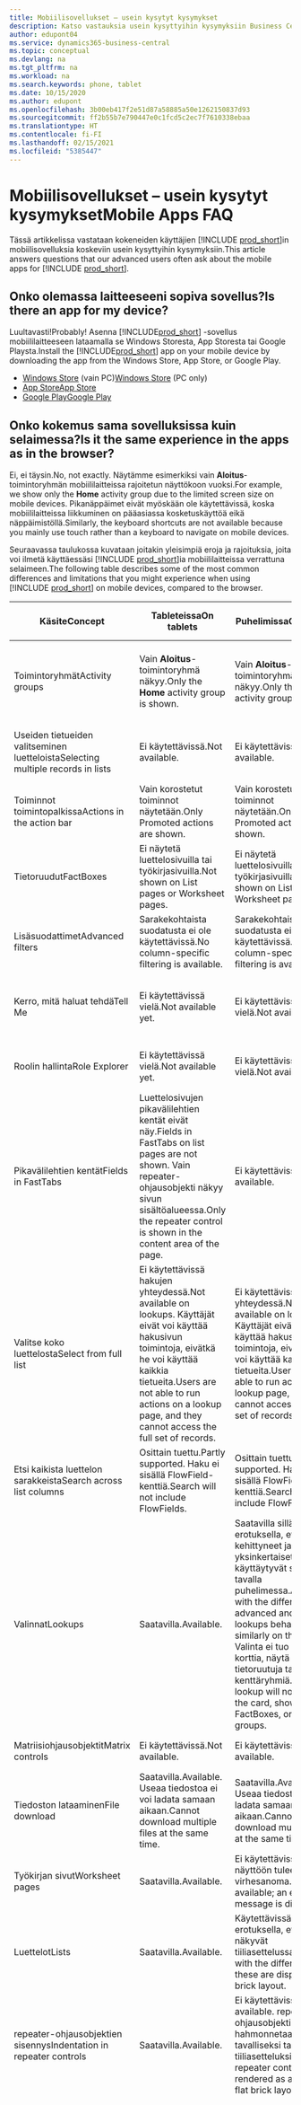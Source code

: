 ```yaml
---
title: Mobiilisovellukset – usein kysytyt kysymykset
description: Katso vastauksia usein kysyttyihin kysymyksiin Business Centralin käyttämisestä puhelimessa tai tabletissa.
author: edupont04
ms.service: dynamics365-business-central
ms.topic: conceptual
ms.devlang: na
ms.tgt_pltfrm: na
ms.workload: na
ms.search.keywords: phone, tablet
ms.date: 10/15/2020
ms.author: edupont
ms.openlocfilehash: 3b00eb417f2e51d87a58885a50e1262150837d93
ms.sourcegitcommit: ff2b55b7e790447e0c1fcd5c2ec7f7610338ebaa
ms.translationtype: HT
ms.contentlocale: fi-FI
ms.lasthandoff: 02/15/2021
ms.locfileid: "5385447"
---
```

# <a name="mobile-apps-faq"></a><span data-ttu-id="e5a86-103">Mobiilisovellukset – usein kysytyt kysymykset</span><span class="sxs-lookup"><span data-stu-id="e5a86-103">Mobile Apps FAQ</span></span>

<span data-ttu-id="e5a86-104">Tässä artikkelissa vastataan kokeneiden käyttäjien [!INCLUDE [prod_short](includes/prod_short.md)]in mobiilisovelluksia koskeviin usein kysyttyihin kysymyksiin.</span><span class="sxs-lookup"><span data-stu-id="e5a86-104">This article answers questions that our advanced users often ask about the mobile apps for [!INCLUDE [prod_short](includes/prod_short.md)].</span></span>  

## <a name="is-there-an-app-for-my-device"></a><span data-ttu-id="e5a86-105">Onko olemassa laitteeseeni sopiva sovellus?</span><span class="sxs-lookup"><span data-stu-id="e5a86-105">Is there an app for my device?</span></span>

<span data-ttu-id="e5a86-106">Luultavasti!</span><span class="sxs-lookup"><span data-stu-id="e5a86-106">Probably!</span></span> <span data-ttu-id="e5a86-107">Asenna [!INCLUDE[prod_short](includes/prod_short.md)] -sovellus mobiililaitteeseen lataamalla se Windows Storesta, App Storesta tai Google Playsta.</span><span class="sxs-lookup"><span data-stu-id="e5a86-107">Install the [!INCLUDE[prod_short](includes/prod_short.md)] app on your mobile device by downloading the app from the Windows Store, App Store, or Google Play.</span></span>

- <span data-ttu-id="e5a86-108">[Windows Store](https://go.microsoft.com/fwlink/?LinkId=734848) (vain PC)</span><span class="sxs-lookup"><span data-stu-id="e5a86-108">[Windows Store](https://go.microsoft.com/fwlink/?LinkId=734848) (PC only)</span></span>
- [<span data-ttu-id="e5a86-109">App Store</span><span class="sxs-lookup"><span data-stu-id="e5a86-109">App Store</span></span>](https://go.microsoft.com/fwlink/?LinkId=734847)
- [<span data-ttu-id="e5a86-110">Google Play</span><span class="sxs-lookup"><span data-stu-id="e5a86-110">Google Play</span></span>](https://go.microsoft.com/fwlink/?LinkId=734849)

## <a name="is-it-the-same-experience-in-the-apps-as-in-the-browser"></a><span data-ttu-id="e5a86-111">Onko kokemus sama sovelluksissa kuin selaimessa?</span><span class="sxs-lookup"><span data-stu-id="e5a86-111">Is it the same experience in the apps as in the browser?</span></span>

<span data-ttu-id="e5a86-112">Ei, ei täysin.</span><span class="sxs-lookup"><span data-stu-id="e5a86-112">No, not exactly.</span></span> <span data-ttu-id="e5a86-113">Näytämme esimerkiksi vain **Aloitus**-toimintoryhmän mobiililaitteissa rajoitetun näyttökoon vuoksi.</span><span class="sxs-lookup"><span data-stu-id="e5a86-113">For example, we show only the **Home** activity group due to the limited screen size on mobile devices.</span></span> <span data-ttu-id="e5a86-114">Pikanäppäimet eivät myöskään ole käytettävissä, koska mobiililaitteissa liikkuminen on pääasiassa kosketuskäyttöä eikä näppäimistöllä.</span><span class="sxs-lookup"><span data-stu-id="e5a86-114">Similarly, the keyboard shortcuts are not available because you mainly use touch rather than a keyboard to navigate on mobile devices.</span></span>

<span data-ttu-id="e5a86-115">Seuraavassa taulukossa kuvataan joitakin yleisimpiä eroja ja rajoituksia, joita voi ilmetä käyttäessäsi [!INCLUDE [prod_short](includes/prod_short.md)]ia mobiililaitteissa verrattuna selaimeen.</span><span class="sxs-lookup"><span data-stu-id="e5a86-115">The following table describes some of the most common differences and limitations that you might experience when using [!INCLUDE [prod_short](includes/prod_short.md)] on mobile devices, compared to the browser.</span></span>

| <span data-ttu-id="e5a86-116">Käsite</span><span class="sxs-lookup"><span data-stu-id="e5a86-116">Concept</span></span> | <span data-ttu-id="e5a86-117">Tableteissa</span><span class="sxs-lookup"><span data-stu-id="e5a86-117">On tablets</span></span> | <span data-ttu-id="e5a86-118">Puhelimissa</span><span class="sxs-lookup"><span data-stu-id="e5a86-118">On phones</span></span> | <span data-ttu-id="e5a86-119">Esimerkki selaimesta</span><span class="sxs-lookup"><span data-stu-id="e5a86-119">Example from the browser</span></span> |
|--|--|--|--|
| <span data-ttu-id="e5a86-120">Toimintoryhmät</span><span class="sxs-lookup"><span data-stu-id="e5a86-120">Activity groups</span></span> | <span data-ttu-id="e5a86-121">Vain **Aloitus**-toimintoryhmä näkyy.</span><span class="sxs-lookup"><span data-stu-id="e5a86-121">Only the **Home** activity group is shown.</span></span> | <span data-ttu-id="e5a86-122">Vain **Aloitus**-toimintoryhmä näkyy.</span><span class="sxs-lookup"><span data-stu-id="e5a86-122">Only the **Home** activity group is shown.</span></span> | <span data-ttu-id="e5a86-123">**Aloitus**- ja **Lähetetyt asiakirjat** `Sales Order Processor` -roolikeskuksessa.</span><span class="sxs-lookup"><span data-stu-id="e5a86-123">**Home** and **Posted Documents** on the `Sales Order Processor` Role Center.</span></span> |  |
| <span data-ttu-id="e5a86-124">Useiden tietueiden valitseminen luetteloista</span><span class="sxs-lookup"><span data-stu-id="e5a86-124">Selecting multiple records in lists</span></span> | <span data-ttu-id="e5a86-125">Ei käytettävissä.</span><span class="sxs-lookup"><span data-stu-id="e5a86-125">Not available.</span></span> | <span data-ttu-id="e5a86-126">Ei käytettävissä.</span><span class="sxs-lookup"><span data-stu-id="e5a86-126">Not available.</span></span> | <span data-ttu-id="e5a86-127">`Ctrl+A` tai `Ctrl+Click` riveillä luettelossa selaimessa.</span><span class="sxs-lookup"><span data-stu-id="e5a86-127">`Ctrl+A` or `Ctrl+Click` on rows in a list in the browser.</span></span> |
| <span data-ttu-id="e5a86-128">Toiminnot toimintopalkissa</span><span class="sxs-lookup"><span data-stu-id="e5a86-128">Actions in the action bar</span></span> | <span data-ttu-id="e5a86-129">Vain korostetut toiminnot näytetään.</span><span class="sxs-lookup"><span data-stu-id="e5a86-129">Only Promoted actions are shown.</span></span> | <span data-ttu-id="e5a86-130">Vain korostetut toiminnot näytetään.</span><span class="sxs-lookup"><span data-stu-id="e5a86-130">Only Promoted actions are shown.</span></span> |  |
| <span data-ttu-id="e5a86-131">Tietoruudut</span><span class="sxs-lookup"><span data-stu-id="e5a86-131">FactBoxes</span></span> | <span data-ttu-id="e5a86-132">Ei näytetä luettelosivuilla tai työkirjasivuilla.</span><span class="sxs-lookup"><span data-stu-id="e5a86-132">Not shown on List pages or Worksheet pages.</span></span> | <span data-ttu-id="e5a86-133">Ei näytetä luettelosivuilla tai työkirjasivuilla.</span><span class="sxs-lookup"><span data-stu-id="e5a86-133">Not shown on List pages or Worksheet pages.</span></span> | <span data-ttu-id="e5a86-134">`Customer`-luettelo `Small Business` -roolikeskuksessa.</span><span class="sxs-lookup"><span data-stu-id="e5a86-134">`Customer` list on the `Small Business` Role Center.</span></span> |
| <span data-ttu-id="e5a86-135">Lisäsuodattimet</span><span class="sxs-lookup"><span data-stu-id="e5a86-135">Advanced filters</span></span> | <span data-ttu-id="e5a86-136">Sarakekohtaista suodatusta ei ole käytettävissä.</span><span class="sxs-lookup"><span data-stu-id="e5a86-136">No column-specific filtering is available.</span></span> | <span data-ttu-id="e5a86-137">Sarakekohtaista suodatusta ei ole käytettävissä.</span><span class="sxs-lookup"><span data-stu-id="e5a86-137">No column-specific filtering is available.</span></span> | <span data-ttu-id="e5a86-138">`Customer`-luettelosivulla.</span><span class="sxs-lookup"><span data-stu-id="e5a86-138">On the `Customer` list page.</span></span> |
| <span data-ttu-id="e5a86-139">Kerro, mitä haluat tehdä</span><span class="sxs-lookup"><span data-stu-id="e5a86-139">Tell Me</span></span> | <span data-ttu-id="e5a86-140">Ei käytettävissä vielä.</span><span class="sxs-lookup"><span data-stu-id="e5a86-140">Not available yet.</span></span> | <span data-ttu-id="e5a86-141">Ei käytettävissä vielä.</span><span class="sxs-lookup"><span data-stu-id="e5a86-141">Not available yet.</span></span> | <span data-ttu-id="e5a86-142">Lisätietoja: [Sivujen ja tietojen etsiminen Kerro, mitä haluat tehdä -toiminnolla](ui-search.md).</span><span class="sxs-lookup"><span data-stu-id="e5a86-142">See [Finding Pages and Information with Tell Me](ui-search.md).</span></span> |  |
| <span data-ttu-id="e5a86-143">Roolin hallinta</span><span class="sxs-lookup"><span data-stu-id="e5a86-143">Role Explorer</span></span> | <span data-ttu-id="e5a86-144">Ei käytettävissä vielä.</span><span class="sxs-lookup"><span data-stu-id="e5a86-144">Not available yet.</span></span> | <span data-ttu-id="e5a86-145">Ei käytettävissä vielä.</span><span class="sxs-lookup"><span data-stu-id="e5a86-145">Not available yet.</span></span> | <span data-ttu-id="e5a86-146">Lisätietoja: [Sivujen etsiminen roolienhallinnan avulla](ui-role-explorer.md).</span><span class="sxs-lookup"><span data-stu-id="e5a86-146">See [Finding Pages with the Role Explorer](ui-role-explorer.md).</span></span> |
| <span data-ttu-id="e5a86-147">Pikavälilehtien kentät</span><span class="sxs-lookup"><span data-stu-id="e5a86-147">Fields in FastTabs</span></span> | <span data-ttu-id="e5a86-148">Luettelosivujen pikavälilehtien kentät eivät näy.</span><span class="sxs-lookup"><span data-stu-id="e5a86-148">Fields in FastTabs on list pages are not shown.</span></span> <span data-ttu-id="e5a86-149">Vain repeater-ohjausobjekti näkyy sivun sisältöalueessa.</span><span class="sxs-lookup"><span data-stu-id="e5a86-149">Only the repeater control is shown in the content area of the page.</span></span> | <span data-ttu-id="e5a86-150">Ei käytettävissä.</span><span class="sxs-lookup"><span data-stu-id="e5a86-150">Not available.</span></span> |  |
| <span data-ttu-id="e5a86-151">Valitse koko luettelosta</span><span class="sxs-lookup"><span data-stu-id="e5a86-151">Select from full list</span></span> | <span data-ttu-id="e5a86-152">Ei käytettävissä hakujen yhteydessä.</span><span class="sxs-lookup"><span data-stu-id="e5a86-152">Not available on lookups.</span></span> <span data-ttu-id="e5a86-153">Käyttäjät eivät voi käyttää hakusivun toimintoja, eivätkä he voi käyttää kaikkia tietueita.</span><span class="sxs-lookup"><span data-stu-id="e5a86-153">Users are not able to run actions on a lookup page, and they cannot access the full set of records.</span></span> | <span data-ttu-id="e5a86-154">Ei käytettävissä hakujen yhteydessä.</span><span class="sxs-lookup"><span data-stu-id="e5a86-154">Not available on lookups.</span></span> <span data-ttu-id="e5a86-155">Käyttäjät eivät voi käyttää hakusivun toimintoja, eivätkä he voi käyttää kaikkia tietueita.</span><span class="sxs-lookup"><span data-stu-id="e5a86-155">Users are not able to run actions on a lookup page, and they cannot access the full set of records.</span></span> | <span data-ttu-id="e5a86-156">`Item Card` -kohdassa, kun valitaan **Perusmittayksikkö**.</span><span class="sxs-lookup"><span data-stu-id="e5a86-156">On the `Item Card` when selecting the **Base Units of Measure**.</span></span> |
| <span data-ttu-id="e5a86-157">Etsi kaikista luettelon sarakkeista</span><span class="sxs-lookup"><span data-stu-id="e5a86-157">Search across list columns</span></span> | <span data-ttu-id="e5a86-158">Osittain tuettu.</span><span class="sxs-lookup"><span data-stu-id="e5a86-158">Partly supported.</span></span> <span data-ttu-id="e5a86-159">Haku ei sisällä FlowField-kenttiä.</span><span class="sxs-lookup"><span data-stu-id="e5a86-159">Search will not include FlowFields.</span></span> | <span data-ttu-id="e5a86-160">Osittain tuettu.</span><span class="sxs-lookup"><span data-stu-id="e5a86-160">Partly supported.</span></span> <span data-ttu-id="e5a86-161">Haku ei sisällä FlowField-kenttiä.</span><span class="sxs-lookup"><span data-stu-id="e5a86-161">Search will not include FlowFields.</span></span> | <span data-ttu-id="e5a86-162">Katso esimerkkejä `Customers`-luettelosivulta.</span><span class="sxs-lookup"><span data-stu-id="e5a86-162">See examples on the `Customers` list page.</span></span> |
| <span data-ttu-id="e5a86-163">Valinnat</span><span class="sxs-lookup"><span data-stu-id="e5a86-163">Lookups</span></span> | <span data-ttu-id="e5a86-164">Saatavilla.</span><span class="sxs-lookup"><span data-stu-id="e5a86-164">Available.</span></span> | <span data-ttu-id="e5a86-165">Saatavilla sillä erotuksella, että kehittyneet ja yksinkertaiset valinnat käyttäytyvät samalla tavalla puhelimessa.</span><span class="sxs-lookup"><span data-stu-id="e5a86-165">Available, with the difference that advanced and simple lookups behave similarly on the phone.</span></span> <span data-ttu-id="e5a86-166">Valinta ei tuo näyttöön korttia, näytä tietoruutuja tai mitään kenttäryhmiä.</span><span class="sxs-lookup"><span data-stu-id="e5a86-166">The lookup will not bring up the card, show FactBoxes, or any field groups.</span></span> | <span data-ttu-id="e5a86-167">Katso esimerkkejä `Customer Card`-sivulta.</span><span class="sxs-lookup"><span data-stu-id="e5a86-167">See examples on the `Customer Card` page.</span></span> |
| <span data-ttu-id="e5a86-168">Matriisiohjausobjektit</span><span class="sxs-lookup"><span data-stu-id="e5a86-168">Matrix controls</span></span> | <span data-ttu-id="e5a86-169">Ei käytettävissä.</span><span class="sxs-lookup"><span data-stu-id="e5a86-169">Not available.</span></span> | <span data-ttu-id="e5a86-170">Ei käytettävissä.</span><span class="sxs-lookup"><span data-stu-id="e5a86-170">Not available.</span></span> | <span data-ttu-id="e5a86-171">Katso esimerkki kohdassa `G/L Budget`.</span><span class="sxs-lookup"><span data-stu-id="e5a86-171">See example in `G/L Budget`.</span></span> |
| <span data-ttu-id="e5a86-172">Tiedoston lataaminen</span><span class="sxs-lookup"><span data-stu-id="e5a86-172">File download</span></span> | <span data-ttu-id="e5a86-173">Saatavilla.</span><span class="sxs-lookup"><span data-stu-id="e5a86-173">Available.</span></span> <span data-ttu-id="e5a86-174">Useaa tiedostoa ei voi ladata samaan aikaan.</span><span class="sxs-lookup"><span data-stu-id="e5a86-174">Cannot download multiple files at the same time.</span></span> | <span data-ttu-id="e5a86-175">Saatavilla.</span><span class="sxs-lookup"><span data-stu-id="e5a86-175">Available.</span></span> <span data-ttu-id="e5a86-176">Useaa tiedostoa ei voi ladata samaan aikaan.</span><span class="sxs-lookup"><span data-stu-id="e5a86-176">Cannot download multiple files at the same time.</span></span> | <span data-ttu-id="e5a86-177">`Trial Balance` -raportti **Tulosta Exceliin** -valintaruudussa.</span><span class="sxs-lookup"><span data-stu-id="e5a86-177">`Trial Balance` report in the **Print to Excel** check box.</span></span> |
| <span data-ttu-id="e5a86-178">Työkirjan sivut</span><span class="sxs-lookup"><span data-stu-id="e5a86-178">Worksheet pages</span></span> | <span data-ttu-id="e5a86-179">Saatavilla.</span><span class="sxs-lookup"><span data-stu-id="e5a86-179">Available.</span></span> | <span data-ttu-id="e5a86-180">Ei käytettävissä; näyttöön tulee virhesanoma.</span><span class="sxs-lookup"><span data-stu-id="e5a86-180">Not available; an error message is displayed.</span></span> | <span data-ttu-id="e5a86-181">`Sales Price` -työkirja tai `Cash Flow` -työkirja.</span><span class="sxs-lookup"><span data-stu-id="e5a86-181">`Sales Price` Worksheet or `Cash Flow` Worksheet.</span></span> |
| <span data-ttu-id="e5a86-182">Luettelot</span><span class="sxs-lookup"><span data-stu-id="e5a86-182">Lists</span></span> | <span data-ttu-id="e5a86-183">Saatavilla.</span><span class="sxs-lookup"><span data-stu-id="e5a86-183">Available.</span></span> | <span data-ttu-id="e5a86-184">Käytettävissä sillä erotuksella, että nämä näkyvät tiiliasettelussa.</span><span class="sxs-lookup"><span data-stu-id="e5a86-184">Available, with the difference that these are displayed in a brick layout.</span></span> | <span data-ttu-id="e5a86-185">Asiakkaat- tai Myyntitilaukset-sivut.</span><span class="sxs-lookup"><span data-stu-id="e5a86-185">Customers or Sales Orders pages.</span></span> |
| <span data-ttu-id="e5a86-186">repeater-ohjausobjektien sisennys</span><span class="sxs-lookup"><span data-stu-id="e5a86-186">Indentation in repeater controls</span></span> | <span data-ttu-id="e5a86-187">Saatavilla.</span><span class="sxs-lookup"><span data-stu-id="e5a86-187">Available.</span></span> | <span data-ttu-id="e5a86-188">Ei käytettävissä.</span><span class="sxs-lookup"><span data-stu-id="e5a86-188">Not available.</span></span> <span data-ttu-id="e5a86-189">repeater-ohjausobjekti hahmonnetaan tavalliseksi tasaiseksi tiiliasetteluksi.</span><span class="sxs-lookup"><span data-stu-id="e5a86-189">The repeater control will be rendered as a regular flat brick layout.</span></span> | <span data-ttu-id="e5a86-190">Tilikartta- ja Yhteyshenkilöluettelo-sivut.</span><span class="sxs-lookup"><span data-stu-id="e5a86-190">Chart of Accounts and Contacts List pages.</span></span> |
| <span data-ttu-id="e5a86-191">Automaattinen syötteen kohdistus sivun ensimmäiseen muokattavaan kenttään</span><span class="sxs-lookup"><span data-stu-id="e5a86-191">Automatic input focus on first editable field of a page</span></span> | <span data-ttu-id="e5a86-192">Ei käytettävissä.</span><span class="sxs-lookup"><span data-stu-id="e5a86-192">Not available.</span></span> | <span data-ttu-id="e5a86-193">Ei käytettävissä.</span><span class="sxs-lookup"><span data-stu-id="e5a86-193">Not available.</span></span> | <span data-ttu-id="e5a86-194">`Customer Card` -sivu.</span><span class="sxs-lookup"><span data-stu-id="e5a86-194">`Customer Card` page.</span></span><BR /><BR /><span data-ttu-id="e5a86-195">Kohdistus siirtyy selaimessa automaattisesti ensimmäiseen muokattavaan kenttään (esimerkiksi `Name`-kenttään), jolloin arvoa voi muuttaa heti.</span><span class="sxs-lookup"><span data-stu-id="e5a86-195">In the browser, focus will automatically be on the first editable field (such as the `Name` field), enabling you to change the value right away.</span></span><BR /><BR /><span data-ttu-id="e5a86-196">Tablet- ja puhelinsovelluksissa tämä kenttä ei ole kohdistuksessa. Sen sijaan sinun täytyy valita kenttä manuaalisesti ensin, jotta voit tehdä muutoksia.</span><span class="sxs-lookup"><span data-stu-id="e5a86-196">In the tablet and phone apps, this field will not be in focus; instead, you will have to manually select the field first in order to make changes.</span></span>|

## <a name="is-it-the-same-experience-on-tables-and-phones"></a><span data-ttu-id="e5a86-197">Onko sama kokemus tableteissa ja puhelimissa?</span><span class="sxs-lookup"><span data-stu-id="e5a86-197">Is it the same experience on tables and phones?</span></span>

<span data-ttu-id="e5a86-198">Melkein, mutta ei aivan.</span><span class="sxs-lookup"><span data-stu-id="e5a86-198">Almost, but not quite.</span></span> <span data-ttu-id="e5a86-199">Katso luettelo [Onko kokemus sama sovelluksissa kuin selaimessa?](#is-it-the-same-experience-in-the-apps-as-in-the-browser) -osassa.</span><span class="sxs-lookup"><span data-stu-id="e5a86-199">See the list in the [Is it the same experience in the apps as in the browser?](#is-it-the-same-experience-in-the-apps-as-in-the-browser) section.</span></span>  

## <a name="can-i-connect-the-app-to-our-on-premises-solution"></a><span data-ttu-id="e5a86-200">Voinko liittää sovelluksen paikalliseen ratkaisuun?</span><span class="sxs-lookup"><span data-stu-id="e5a86-200">Can I connect the app to our on-premises solution?</span></span>

<span data-ttu-id="e5a86-201">Kyllä saat.</span><span class="sxs-lookup"><span data-stu-id="e5a86-201">Yes, you can!</span></span> <span data-ttu-id="e5a86-202">Se on hieman erilainen tapa kirjautua sisään, siinä kaikki.</span><span class="sxs-lookup"><span data-stu-id="e5a86-202">It's a slightly different way to signing in, that's all.</span></span> <span data-ttu-id="e5a86-203">Lisätietoja on kohdassa [Business Central on-premises -version käyttäminen](install-mobile-app.md#using-business-central-on-premises).</span><span class="sxs-lookup"><span data-stu-id="e5a86-203">For more information, see [Using Business Central on-premises?](install-mobile-app.md#using-business-central-on-premises).</span></span>  

## <a name="see-also"></a><span data-ttu-id="e5a86-204">Katso myös</span><span class="sxs-lookup"><span data-stu-id="e5a86-204">See also</span></span>

[<span data-ttu-id="e5a86-205">Business Central -sovelluksen hakeminen mobiililaitteeseen</span><span class="sxs-lookup"><span data-stu-id="e5a86-205">Getting Business Central on Your Mobile Device</span></span>](install-mobile-app.md)  
[<span data-ttu-id="e5a86-206">Business Central -sovelluksen asentaminen Microsoft Teamsiin</span><span class="sxs-lookup"><span data-stu-id="e5a86-206">Install the Business Central App for Microsoft Teams</span></span>](across-install-app-for-teams.md)  


[!INCLUDE[footer-include](includes/footer-banner.md)]